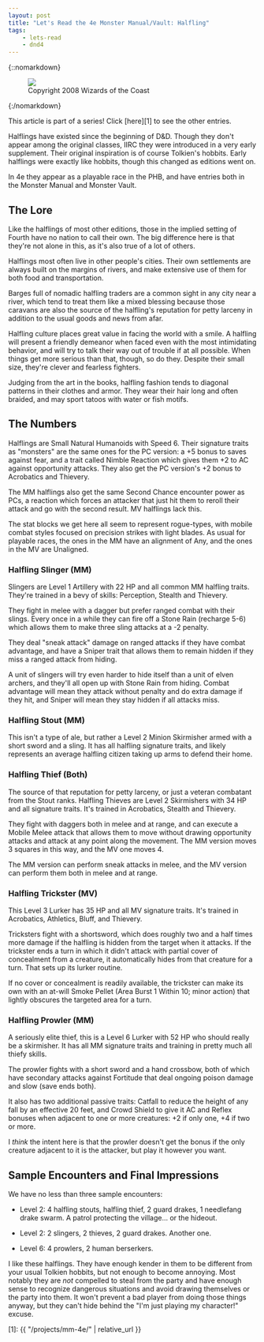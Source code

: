 ```yaml
---
layout: post
title: "Let's Read the 4e Monster Manual/Vault: Halfling"
tags:
    - lets-read
    - dnd4
---
```


{::nomarkdown}
<figure class="left">
  <img src="{{ "/assets/wir-mm-4e-halfling.png" | absolute_url }}"/>
  <figcaption>
    Copyright 2008 Wizards of the Coast
  </figcaption>
</figure>
{:/nomarkdown}

This article is part of a series! Click [here][1] to see the other entries.

Halflings have existed since the beginning of D&D. Though they don't appear
among the original classes, IIRC they were introduced in a very early
supplement. Their original inspiration is of course Tolkien's hobbits. Early
halflings were exactly like hobbits, though this changed as editions went on.

In 4e they appear as a playable race in the PHB, and have entries both in the
Monster Manual and Monster Vault.

## The Lore

Like the halflings of most other editions, those in the implied setting of
Fourth have no nation to call their own. The big difference here is that they're
not alone in this, as it's also true of a lot of others.

Halflings most often live in other people's cities. Their own settlements are
always built on the margins of rivers, and make extensive use of them for both
food and transportation.

Barges full of nomadic halfling traders are a common sight in any city near a
river, which tend to treat them like a mixed blessing because those caravans are
also the source of the halfling's reputation for petty larceny in addition to
the usual goods and news from afar.

Halfling culture places great value in facing the world with a smile. A halfling
will present a friendly demeanor when faced even with the most intimidating
behavior, and will try to talk their way out of trouble if at all possible. When
things get more serious than that, though, so do they. Despite their small size,
they're clever and fearless fighters.

Judging from the art in the books, halfling fashion tends to diagonal patterns
in their clothes and armor. They wear their hair long and often braided, and may
sport tatoos with water or fish motifs.

## The Numbers

Halflings are Small Natural Humanoids with Speed 6. Their signature traits as
"monsters" are the same ones for the PC version: a +5 bonus to saves against
fear, and a trait called Nimble Reaction which gives them +2 to AC against
opportunity attacks. They also get the PC version's +2 bonus to Acrobatics and
Thievery.

The MM halflings also get the same Second Chance encounter power as PCs, a
reaction which forces an attacker that just hit them to reroll their attack and
go with the second result. MV halflings lack this.

The stat blocks we get here all seem to represent rogue-types, with mobile
combat styles focused on precision strikes with light blades. As usual for
playable races, the ones in the MM have an alignment of Any, and the ones in the
MV are Unaligned.

### Halfling Slinger (MM)

Slingers are Level 1 Artillery with 22 HP and all common MM halfling
traits. They're trained in a bevy of skills: Perception, Stealth and Thievery.

They fight in melee with a dagger but prefer ranged combat with their
slings. Every once in a while they can fire off a Stone Rain (recharge 5-6)
which allows them to make three sling attacks at a -2 penalty.

They deal "sneak attack" damage on ranged attacks if they have combat advantage,
and have a Sniper trait that allows them to remain hidden if they miss a ranged
attack from hiding.

A unit of slingers will try even harder to hide itself than a unit of elven
archers, and they'll all open up with Stone Rain from hiding. Combat advantage
will mean they attack without penalty and do extra damage if they hit, and
Sniper will mean they stay hidden if all attacks miss.

### Halfling Stout (MM)

This isn't a type of ale, but rather a Level 2 Minion Skirmisher armed with a
short sword and a sling. It has all halfling signature traits, and likely
represents an average halfling citizen taking up arms to defend their home.

### Halfling Thief (Both)

The source of that reputation for petty larceny, or just a veteran combatant
from the Stout ranks. Halfling Thieves are Level 2 Skirmishers with 34 HP and
all signature traits. It's trained in Acrobatics, Stealth and Thievery.

They fight with daggers both in melee and at range, and can execute a Mobile
Melee attack that allows them to move without drawing opportunity attacks and
attack at any point along the movement. The MM version moves 3 squares in this
way, and the MV one moves 4.

The MM version can perform sneak attacks in melee, and the MV version can
perform them both in melee and at range.

### Halfling Trickster (MV)

This Level 3 Lurker has 35 HP and all MV signature traits. It's trained in
Acrobatics, Athletics, Bluff, and Thievery.

Tricksters fight with a shortsword, which does roughly two and a half times more
damage if the halfling is hidden from the target when it attacks. If the
trickster ends a turn in which it didn't attack with partial cover of
concealment from a creature, it automatically hides from that creature for a
turn. That sets up its lurker routine.

If no cover or concealment is readily available, the trickster can make its own
with an at-will Smoke Pellet (Area Burst 1 Within 10; minor action) that lightly
obscures the targeted area for a turn.

### Halfling Prowler (MM)

A seriously elite thief, this is a Level 6 Lurker with 52 HP who should really
be a skirmisher. It has all MM signature traits and training in pretty much all
thiefy skills.

The prowler fights with a short sword and a hand crossbow, both of which have
secondary attacks against Fortitude that deal ongoing poison damage and slow
(save ends both).

It also has two additional passive traits: Catfall to reduce the height of any
fall by an effective 20 feet, and Crowd Shield to give it AC and Reflex bonuses
when adjacent to one or more creatures: +2 if only one, +4 if two or more.

I _think_ the intent here is that the prowler doesn't get the bonus if the only
creature adjacent to it is the attacker, but play it however you want.

## Sample Encounters and Final Impressions

We have no less than three sample encounters:

- Level 2: 4 halfling stouts, halfling thief, 2 guard drakes, 1 needlefang drake
  swarm. A patrol protecting the village... or the hideout.

- Level 2: 2 slingers, 2 thieves, 2 guard drakes. Another one.

- Level 6: 4 prowlers, 2 human berserkers.

I like these halflings. They have enough kender in them to be different from
your usual Tolkien hobbits, but not enough to become annoying. Most notably they
are _not_ compelled to steal from the party and have enough sense to recognize
dangerous situations and avoid drawing themselves or the party into them. It
won't prevent a bad player from doing those things anyway, but they can't hide
behind the "I'm just playing my character!" excuse.

[1]: {{ "/projects/mm-4e/" | relative_url }}
